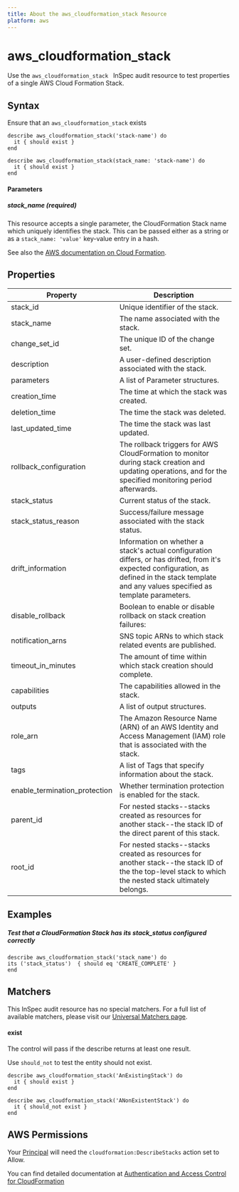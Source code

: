 ```yaml
---
title: About the aws_cloudformation_stack Resource
platform: aws
---
```


# aws\_cloudformation_stack

Use the `aws_cloudformation_stack ` InSpec audit resource to test properties of a single AWS Cloud Formation Stack.

## Syntax

Ensure that an `aws_cloudformation_stack` exists

    describe aws_cloudformation_stack('stack-name') do
      it { should exist }
    end

    describe aws_cloudformation_stack(stack_name: 'stack-name') do
      it { should exist }
    end
    
#### Parameters

##### stack_name _(required)_

This resource accepts a single parameter, the CloudFormation Stack name which uniquely identifies the stack. 
This can be passed either as a string or as a `stack_name: 'value'` key-value entry in a hash.

See also the [AWS documentation on Cloud Formation](https://docs.aws.amazon.com/AWSCloudFormation/latest/APIReference/Welcome.html).

## Properties

|Property                      | Description|
| ---                          | --- |
|stack_id                      | Unique identifier of the stack. |
|stack_name                    | The name associated with the stack. |
|change_set_id                 | The unique ID of the change set. |
|description                   | A user-defined description associated with the stack. |
|parameters                    | A list of Parameter structures. |
|creation_time                 | The time at which the stack was created. |
|deletion_time                 | The time the stack was deleted. |
|last_updated_time             | The time the stack was last updated. |
|rollback_configuration        | The rollback triggers for AWS CloudFormation to monitor during stack creation and updating operations, and for the specified monitoring period afterwards. |
|stack_status                  | Current status of the stack. |
|stack_status_reason           | Success/failure message associated with the stack status. |
|drift_information             | Information on whether a stack's actual configuration differs, or has drifted, from it's expected configuration, as defined in the stack template and any values specified as template parameters. |
|disable_rollback              | Boolean to enable or disable rollback on stack creation failures: |
|notification_arns             | SNS topic ARNs to which stack related events are published. |
|timeout_in_minutes            | The amount of time within which stack creation should complete. |
|capabilities                  | The capabilities allowed in the stack. |
|outputs                       | A list of output structures. |
|role_arn                      | The Amazon Resource Name (ARN) of an AWS Identity and Access Management (IAM) role that is associated with the stack.  |
|tags                          | A list of Tags that specify information about the stack. |
|enable_termination_protection | Whether termination protection is enabled for the stack. |
|parent_id                     | For nested stacks--stacks created as resources for another stack--the stack ID of the direct parent of this stack. |
|root_id                       | For nested stacks--stacks created as resources for another stack--the stack ID of the the top-level stack to which the nested stack ultimately belongs. |

## Examples

##### Test that a CloudFormation Stack has its stack_status configured correctly
    describe aws_cloudformation_stack('stack_name') do
    its ('stack_status')  { should eq 'CREATE_COMPLETE' }
    end

## Matchers

This InSpec audit resource has no special matchers. For a full list of available matchers, please visit our [Universal Matchers page](https://www.inspec.io/docs/reference/matchers/).

#### exist

The control will pass if the describe returns at least one result.

Use `should_not` to test the entity should not exist.

    describe aws_cloudformation_stack('AnExistingStack') do
      it { should exist }
    end

    describe aws_cloudformation_stack('ANonExistentStack') do
      it { should_not exist }
    end

## AWS Permissions

Your [Principal](https://docs.aws.amazon.com/IAM/latest/UserGuide/intro-structure.html#intro-structure-principal) will need the `cloudformation:DescribeStacks` action set to Allow.

You can find detailed documentation at [Authentication and Access Control for CloudFormation](https://docs.aws.amazon.com/AWSCloudFormation/latest/UserGuide/Welcome.html)